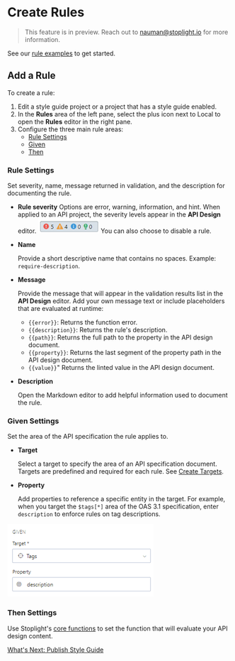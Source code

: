 # Create Rules

<!-- theme: info -->
<!--Shared style guides are available on the **Professional** and **Enterprise** plans.--> 

> This feature is in preview. Reach out to nauman@stoplight.io for more information.

See our [rule examples](g-rule-examples.md) to get started.

## Add a Rule

To create a rule:

1. Edit a style guide project or a project that has a style guide enabled.
2. In the **Rules** area of the left pane, select the plus icon next to Local to open the **Rules** editor in the right pane.
3. Configure the three main rule areas:
    - [Rule Settings](#Rule-Settings)
    - [Given](#Given-Settings)
    - [Then](#Then-Settings)

### Rule Settings

Set severity, name, message returned in validation, and the description for documenting the rule.

- **Rule severity**
   Options are error, warning, information, and hint. When applied to an API project, the severity levels appear in the **API Design** editor. 
   ![Rule severity icons](../assets/images/rule-severity-indicators.png)
   You can also choose to disable a rule.

- **Name**

   Provide a short descriptive name that contains no spaces. Example: `require-description`.

- **Message**
  
   Provide the message that will appear in the validation results list in the **API Design** editor. Add your own message text or include placeholders that are evaluated at runtime: 

   - `{{error}}`: Returns the function error. 
   - `{{description}}`: Returns the rule's description.
   - `{{path}}`: Returns the full path to the property in the API design document. 
   - `{{property}}`: Returns the last segment of the property path in the API design document.
   - `{{value}}`" Returns the linted value in the API design document. 

- **Description**

  Open the Markdown editor to add helpful information used to document the rule.

### Given Settings

Set the area of the API specification the rule applies to.

- **Target** 

  Select a target to specify the area of an API specification document. Targets are predefined and required for each rule. See [Create Targets](b-create-targets.md).

- **Property**

  Add properties to reference a specific entity in the target. For example, when you target the `$tags[*]` area of the OAS 3.1 specification, enter `description` to enforce rules on tag descriptions. 

![Add property to target](../assets/images/style-guide-add-field-to-target.png)

### Then Settings

Use Stoplight's [core functions](https://meta.stoplight.io/docs/spectral/ZG9jOjExNg-core-functions) to set the function that will evaluate your API design content. 

[What's Next: Publish Style Guide](e.publish-style-guide.md)









   
 
